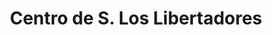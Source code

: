 ---
title: "Centro de S. Los Libertadores"
url: /cucuta/centro-de-s-los-libertadores/
shop: coche
---